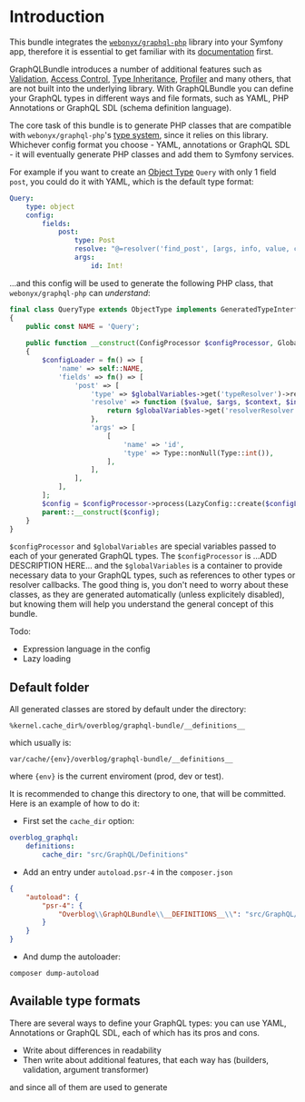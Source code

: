 Introduction
======================

This bundle integrates the [`webonyx/graphql-php`](https://github.com/webonyx/graphql-php) library into your Symfony 
app, therefore it is essential to get familiar with its [documentation](https://webonyx.github.io/graphql-php/) first. 

GraphQLBundle introduces a number of additional features such as [Validation](), [Access Control](), 
[Type Inheritance](), [Profiler]() and many others, that are not built into the underlying library. With GraphQLBundle 
you can define your GraphQL types in different ways and file formats, such as YAML, PHP Annotations or GraphQL SDL 
(schema definition language).

The core task of this bundle is to generate PHP classes that are compatible with `webonyx/graphql-php`'s [type system](https://webonyx.github.io/graphql-php/type-system/#type-system), 
since it relies on this library. Whichever config format you choose - YAML, annotations or GraphQL SDL - it will 
eventually generate PHP classes and add them to Symfony services. 

For example if you want to create an [Object Type](https://webonyx.github.io/graphql-php/type-system/object-types/) `Query` 
with only 1 field `post`, you could do it with YAML, which is the default type format:
```yaml
Query:
    type: object
    config:
        fields:
            post:
                type: Post
                resolve: "@=resolver('find_post', [args, info, value, context])"
                args:
                    id: Int!
```
...and this config will be used to generate the following PHP class, that `webonyx/graphql-php` can _understand_:
```php
final class QueryType extends ObjectType implements GeneratedTypeInterface
{
    public const NAME = 'Query';
    
    public function __construct(ConfigProcessor $configProcessor, GlobalVariables $globalVariables = null)
    {
        $configLoader = fn() => [
            'name' => self::NAME,
            'fields' => fn() => [
                'post' => [
                    'type' => $globalVariables->get('typeResolver')->resolve('Post'),
                    'resolve' => function ($value, $args, $context, $info) use ($globalVariables) {
                        return $globalVariables->get('resolverResolver')->resolve(["find_post", [$args, $info, $value, $context]]);
                    },
                    'args' => [
                        [
                            'name' => 'id',
                            'type' => Type::nonNull(Type::int()),
                        ],
                    ],
                ],
            ],
        ];
        $config = $configProcessor->process(LazyConfig::create($configLoader, $globalVariables))->load();
        parent::__construct($config);
    }
}
```
`$configProcessor` and `$globalVariables` are special variables passed to each of your generated GraphQL types.
The `$configProcessor` is ...ADD DESCRIPTION HERE... and the `$globalVariables` is a container to provide necessary data 
to your GraphQL types, such as references to other types or resolver callbacks. The good thing 
is, you don't need to worry about these classes, as they are generated automatically (unless explicitely disabled), but
knowing them will help you understand the general concept of this bundle.

Todo:
- Expression language in the config
- Lazy loading

Default folder
--------------
All generated classes are stored by default under the directory: 
```
%kernel.cache_dir%/overblog/graphql-bundle/__definitions__
```
which usually is:
```
var/cache/{env}/overblog/graphql-bundle/__definitions__
```
where `{env}` is the current enviroment (prod, dev or test).

It is recommended to change this directory to one, that will be committed. Here is an example of how to do it:

- First set the `cache_dir` option:
```yaml
overblog_graphql:
    definitions:
        cache_dir: "src/GraphQL/Definitions"
```
- Add an entry under `autoload.psr-4` in the `composer.json`
```json
{
    "autoload": {
        "psr-4": {
            "Overblog\\GraphQLBundle\\__DEFINITIONS__\\": "src/GraphQL/Definitions"
        }
    }
}
```
- And dump the autoloader:
```
composer dump-autoload
```


Available type formats
---------------------
There are several ways to define your GraphQL types: you can use YAML, Annotations or GraphQL SDL, each of which has
its pros and cons.

- Write about differences in readability
- Then write about additional features, that each way has (builders, validation, argument transformer)


and since all of them are used to generate
